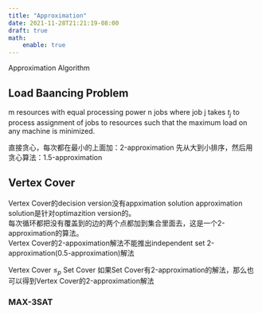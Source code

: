 ```yaml
---
title: "Approximation"
date: 2021-11-28T21:21:19-08:00
draft: true
math:
    enable: true
---
```

Approximation Algorithm
<!--more-->
## Load Baancing Problem
m resources with equal processing power
n jobs where job j takes $t_j$ to process
assignment of jobs to resources such that the maximum load on any machine is minimized.

直接贪心，每次都在最小的上面加：2-approximation
先从大到小排序，然后用贪心算法：1.5-approximation

## Vertex Cover
Vertex Cover的decision version没有appximation solution   approximation solution是针对optimazition version的。  
每次循环都把没有覆盖到的边的两个点都加到集合里面去，这是一个2-approximation的算法。  
Vertex Cover的2-appoximation解法不能推出independent set 2-approximation(0.5-approximation)解法  

Vertex Cover $\leq_p$ Set Cover
如果Set Cover有2-approximation的解法，那么也可以得到Vertex Cover的2-approximation解法

### MAX-3SAT






